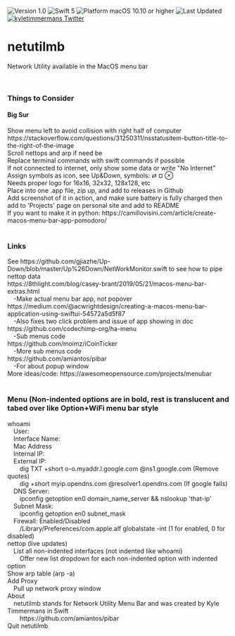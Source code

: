 ![Version 1.0](https://img.shields.io/badge/version-v1.0-orange.svg)
![Swift 5](https://img.shields.io/badge/swift-5-ffff33.svg)
![Platform macOS 10.10 or higher](https://img.shields.io/badge/platform-macOS%2010.10%20or%20higher-9cf.svg)
![Last Updated](https://img.shields.io/github/last-commit/kyletimmermans/netutilmb?color=success)
[![kyletimmermans Twitter](http://img.shields.io/twitter/url/http/shields.io.svg?style=social&label=Follow)](https://twitter.com/kyletimmermans)

# netutilmb
Network Utility available in the MacOS menu bar

<br/>

### Things to Consider
#### Big Sur
<div>Show menu left to avoid collision with right half of computer https://stackoverflow.com/questions/31250311/nsstatusitem-button-title-to-the-right-of-the-image</div>
<div>Scroll nettops and arp if need be</div>
<div>Replace terminal commands with swift commands if possible</div>
<div>If not connected to internet, only show some data or write "No Internet"</div>
<div>Assign symbols as icon, see Up&Down, symbols: ⇄ ¤ ⊗ </div>
<div>Needs proper logo for 16x16, 32x32, 128x128, etc</div>
<div>Place into one .app file, zip up, and add to releases in Github</div>
<div>Add screenshot of it in action, and make sure battery is fully charged then add to 'Projects' page on personal site and add to README</div>
<div>If you want to make it in python: https://camillovisini.com/article/create-macos-menu-bar-app-pomodoro/</div>

<br/>

### Links
<div>See https://github.com/gjiazhe/Up-Down/blob/master/Up%26Down/NetWorkMonitor.swift to see how to pipe nettop data</div>
<div>https://8thlight.com/blog/casey-brant/2019/05/21/macos-menu-bar-extras.html</div>
<div>&ensp;&ensp;-Make actual menu bar app, not popover</div>
<div>https://medium.com/@acwrightdesign/creating-a-macos-menu-bar-application-using-swiftui-54572a5d5f87</div>
<div>&ensp;&ensp;-Also fixes two click problem and issue of app showing in doc</div>
<div>https://github.com/codechimp-org/ha-menu</div>
<div>&ensp;&ensp;-Sub menus code</div>
<div>https://github.com/moimz/iCoinTicker</div>
<div>&ensp;&ensp;-More sub menus code</div>
<div>https://github.com/amiantos/pibar</div>
<div>&ensp;&ensp;-For about popup window</div>
<div>More ideas/code: https://awesomeopensource.com/projects/menubar</div>

<br/>

### Menu (Non-indented options are in bold, rest is translucent and tabed over like Option+WiFi menu bar style
<div>whoami</div>
<div>&ensp;&ensp;User: </div>
<div>&ensp;&ensp;Interface Name: </div>
<div>&ensp;&ensp;Mac Address</div>
<div>&ensp;&ensp;Internal IP: </div>
<div>&ensp;&ensp;External IP: </div>
<div>&ensp;&ensp;&ensp;&ensp;dig TXT +short o-o.myaddr.l.google.com @ns1.google.com    (Remove quotes)</div>
<div>&ensp;&ensp;&ensp;&ensp;dig +short myip.opendns.com @resolver1.opendns.com    (If google fails)</div>
<div>&ensp;&ensp;DNS Server: </div>
<div>&ensp;&ensp;&ensp;&ensp;ipconfig getoption en0 domain_name_server  && nslookup 'that-ip'</div>
<div>&ensp;&ensp;Subnet Mask: </div>
<div>&ensp;&ensp;&ensp;&ensp;ipconfig getoption en0 subnet_mask</div>
<div>&ensp;&ensp;Firewall: Enabled/Disabled</div>
<div>&ensp;&ensp;&ensp;&ensp;/Library/Preferences/com.apple.alf globalstate -int    (1 for enabled, 0 for disabled)</div>
<div>nettop (live updates)</div>
<div>&ensp;&ensp;List all non-indented interfaces (not indented like whoami)</div>
<div>&ensp;&ensp;&ensp;&ensp;Offer new list dropdown for each non-indented option with indented option</div>
<div>Show arp table (arp -a)</div>
<div>Add Proxy</div>
<div>&ensp;&ensp;Pull up network proxy window</div>
<div>About</div>
<div>&ensp;&ensp;netutilmb stands for Network Utility Menu Bar and was created by Kyle Timmermans in Swift</div>
<div>&ensp;&ensp;&ensp;&ensp;https://github.com/amiantos/pibar</div>
<div>Quit netutilmb</div>
